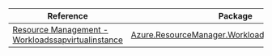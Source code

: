 | Reference | Package | Source |
|---|---|---|
|[Resource Management - Workloadssapvirtualinstance](resourcemanager.workloadssapvirtualinstance-readme.md)|[Azure.ResourceManager.WorkloadsSapVirtualInstance](https://www.nuget.org/packages/Azure.ResourceManager.WorkloadsSapVirtualInstance)|[GitHub](https://github.com/Azure/azure-sdk-for-net/blob/main/sdk/workloadssapvirtualinstance/Azure.ResourceManager.WorkloadsSapVirtualInstance)|
